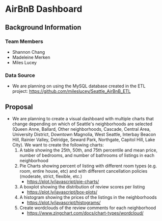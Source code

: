 # AirBnB Dashboard
## Background Information
### Team Members
* Shannon Chang
* Madeleine Merken
* Miles Lucey
### Data Source
* We are planning on using the MySQL database created in the ETL project: https://github.com/mileslucey/Seattle_AirBnB_ETL
## Proposal
* We are planning to create a visual dashboard with multiple charts that change depending on which of Seattle's neighborhoods are selected (Queen Anne, Ballard, Other neighborhoods, Cascade, Central Area, University District, Downtown	Magnolia, West Seattle, Interbay	Beacon Hill, Rainier Valley, Delridge, Seward Park, Northgate, Capitol Hill, Lake City). We want to create the following charts:
     1. A table showing the 25th, 50th, and 75th percentile and mean price, number of bedrooms, and number of bathrooms of listings in each neighborhood 
     2. Pie Charts showing percent of listing with different room types (e.g. room, entire house, etc) and with different cancellation policies (moderate, strict, flexible, etc.)
          * https://plot.ly/javascript/pie-charts/
     3. A boxplot showing the distribution of review scores per listing
          * https://plot.ly/javascript/box-plots/
     4. A histogram showing the prices of the listings in the neighborhoods
          * https://plot.ly/javascript/histograms/
     5. Create wordclouds of the review comments for each neighborhood
          * https://www.zingchart.com/docs/chart-types/wordcloud/
